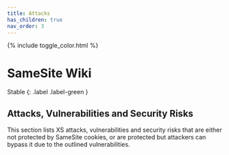 ```yaml
---
title: Attacks
has_children: true
nav_order: 3
---
```


{% include toggle_color.html %}

# SameSite Wiki

Stable
{: .label .label-green }


## Attacks, Vulnerabilities and Security Risks

This section lists XS attacks, vulnerabilities and security risks that are either not protected by SameSite cookies, or are protected but attackers can bypass it due to the outlined vulnerabilities.



